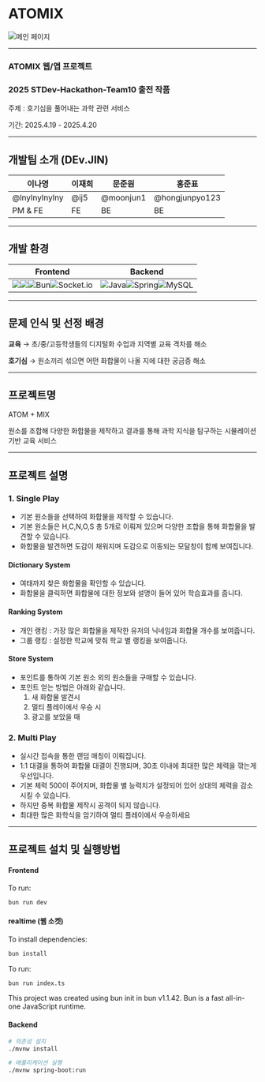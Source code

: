 # ATOMIX

![메인 페이지](https://github.com/user-attachments/assets/440c2fca-864a-46dd-a28b-4ba25f3bf582)

---
### ATOMIX 웹/앱 프로젝트

### 2025 STDev-Hackathon-Team10 출전 작품
주제 : 호기심을 풀어내는 과학 관련 서비스

기간: 2025.4.19 - 2025.4.20 

---
## 개발팀 소개 (DEv.JIN)
|이나영|이재희|문준원|홍준표|
|--|--|--|--|
|@lnylnylnylny|@ij5|@moonjun1|@hongjunpyo123|
|PM & FE| FE | BE | BE |

---
## 개발 환경
|Frontend|Backend|
|---|---|
|<img src="https://img.shields.io/badge/JavaScript-F7DF1E?style=for-the-badge&logo=JavaScript&logoColor=white"><img src="https://img.shields.io/badge/React-61DAFB?style=for-the-badge&logo=React&logoColor=white">![Bun](https://img.shields.io/badge/Bun-%23000000.svg?style=for-the-badge&logo=bun&logoColor=white)![Socket.io](https://img.shields.io/badge/Socket.io-black?style=for-the-badge&logo=socket.io&badgeColor=010101)|![Java](https://img.shields.io/badge/java-%23ED8B00.svg?style=for-the-badge&logo=openjdk&logoColor=white)![Spring](https://img.shields.io/badge/spring-%236DB33F.svg?style=for-the-badge&logo=spring&logoColor=white)![MySQL](https://img.shields.io/badge/mysql-4479A1.svg?style=for-the-badge&logo=mysql&logoColor=white)|

---
## 문제 인식 및 선정 배경
**교육** &rarr; 초/중/고등학생들의 디지털화 수업과 지역별 교육 격차를 해소 


**호기심** &rarr; 원소끼리 섞으면 어떤 화합물이 나올 지에 대한 궁금증 해소

---
## 프로젝트명
ATOM + MIX 

원소를 조합해 다양한 화합물을 제작하고 결과를 통해 과학 지식을 탐구하는 시뮬레이션 기반 교육 서비스

---
## 프로젝트 설명
### 1. Single Play
- 기본 원소들을 선택하여 화합물을 제작할 수 있습니다.
- 기본 원소들은 H,C,N,O,S 총 5개로 이뤄져 있으며 다양한 조합을 통해 화합물을 발견할 수 있습니다.
- 화합물을 발견하면 도감이 채워지며 도감으로 이동되는 모달창이 함께 보여집니다.

#### Dictionary System
- 여태까지 찾은 화합물을 확인할 수 있습니다.
- 화합물을 클릭하면 화합물에 대한 정보와 설명이 들어 있어 학습효과를 줍니다.

#### Ranking System
- 개인 랭킹 : 가장 많은 화합물을 제작한 유저의 닉네임과 화합물 개수를 보여줍니다.
- 그룹 랭킹 : 설정한 학교에 맞춰 학교 별 랭킹을 보여줍니다.

#### Store System
- 포인트를 통하여 기본 원소 외의 원소들을 구매할 수 있습니다.
- 포인트 얻는 방법은 아래와 같습니다.
  1) 새 화합물 발견시
  2) 멀티 플레이에서 우승 시
  3) 광고를 보았을 때


### 2. Multi Play
- 실시간 접속을 통한 랜덤 매칭이 이뤄집니다.
- 1:1 대결을 통하여 화합물 대결이 진행되며, 30초 이내에 최대한 많은 체력을 깎는게 우선입니다.
- 기본 체력 500이 주어지며, 화합물 별 능력치가 설정되어 있어 상대의 체력을 감소시킬 수 있습니다.
- 하지만 중복 화합물 제작시 공격이 되지 않습니다.
- 최대한 많은 화학식을 암기하여 멀티 플레이에서 우승하세요

---
## 프로젝트 설치 및 실행방법

#### Frontend

To run:
```bash
bun run dev
```

#### realtime (웹 소켓)

To install dependencies:
```bash
bun install
```
To run:
```bash
bun run index.ts
```
This project was created using bun init in bun v1.1.42. Bun is a fast all-in-one JavaScript runtime.

#### Backend

```bash
# 의존성 설치
./mvnw install

# 애플리케이션 실행
./mvnw spring-boot:run
```
